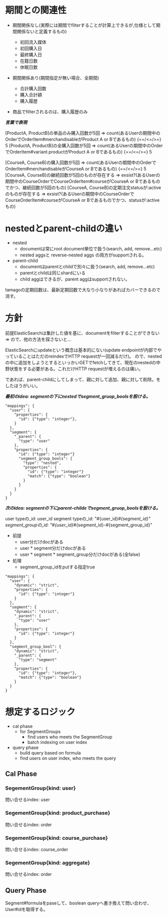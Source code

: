 # 期間との関連性

- 期間関係なし(実際には期間でfilterすることが計算上できるが,仕様として期間関係ないと定義するもの)
  - 初回流入媒体
  - 初回購入日
  - 最終購入日
  - 在籍日数
  - 休眠日数
- 期間関係あり(期間指定が無い場合、全期間)
  - 合計購入回数
  - 購入合計額
  - 購入履歴

- 商品でfilterされるのは、購入履歴のみ


***言葉で表現***

[ProductA, ProductB]の単品のみ購入回数が5回
  => count(あるUserの期間中のOrderでOrderItem#merchandisableがProduct A or Bであるもの) {==/<=/>=} 5
[ProductA, ProductB]の全購入回数が5回
  => count(あるUserの期間中のOrderでOrderItem#variant.productがProduct A or Bであるもの) {==/<=/>=} 5

[CourseA, CourseB]の購入回数が5回
  => count(あるUserの期間中のOrderでOrderItem#merchandisableがCourseA  or Bであるもの) {==/<=/>=} 5
[CourseA, CourseB]の継続回数が5回のものが存在する
  => exsist?(あるUserの期間中のCourseOrderでCourseOrderItem#courseがCourseA  or Bであるものでかつ、継続回数が5回のもの)
[CourseA, CourseB]の定期注文statusが:activeのものが存在する
  => exsist?(あるUserの期間中のCourseOrderでCourseOrderItem#courseがCourseA  or Bであるものでかつ、statusが:activeもの)

# nestedとparent-childの違い

- nested
  - documentは常にroot document単位で扱う(search, add, remove...etc)
  - nested aggsと reverse-nested aggs の両方がsupportされる。
- parent-child
  - documentはparentとchildで別々に扱う(search, add, remove...etc)
  - parentとchildは同じshardにいる
  - child aggはできるが、parent aggはsupportされない。


tamagoの定期回数は、最新定期回数で大なり小なりがあればカバーできるので消す。

# 方針

前提ElasticSearchは集計した値を基に、documentをfilterすることができない
=> ので、他の方法を探さないと...


ElasticSearchにupdateという概念は基本的にない(update endpointが内部でやっていることはただのreindexでHTTP requestが一回減るだけ)。
ので、nestedの中に追加をしようとするといっかいGETでfetchしてきて、現在のnestedの中野状態をする必要がある。これだけHTTP requestが増えるのは痛い。

であれば、parent-childにしてしまって、親に対して追加、親に対して削除。をしたほうがいい。

***最初のidea: segmentの下にnestedでsegment_gruop_boolsを設ける。***
```
"mappings": {
  "user": {
    "properties": {
      "id": {"type": "integer"},
    }
  },
  "segment": {
    "_parent": {
      "type": "user"
    },
    "properties": {
      "id": {"type": "integer"}
      "segment_group_bools": {
        "type": "nested",
        "properties": {
          "id": {"type": "integer"}
          "match": {"type": "boolean"}
        }
      }
    }
  }
}
```

***次のidea: segmentの下にparent-childeでsegment_gruop_boolsを設ける。***

user typeの_id: user_id
segment typeの_id: "#{user_id}_#{segment_id}"
segment_groupの_id: "#{user_id}_#{segment_id}-#{segment_group_id}"

- 前提
  - user分だけdocがある
  - user * segment分だけdocがある
  - user * segment * segment_group分だけdocがある(全false)
- 処理
  - segment_group_idをputする指定true

```
"mappings": {
  "user": {
    "dynamic": "strict",
    "properties": {
      "id": {"type": "integer"}
    }
  },
  "segment": {
    "dynamic": "strict",
    "_parent": {
      "type": "user"
    },
    "properties": {
      "id": {"type": "integer"}
    }
  },
  "segment_group_bool": {
    "dynamic": "strict",
    "_parent": {
      "type": "segment"
    },
    "properties": {
      "id": {"type": "integer"},
      "match": {"type": "boolean"}
    }
  }
}
```


# 想定するロジック

- cal phase
  - for SegmentGroups
    - find users who meets the SegmentGroup
    - batch indexing on user index
- query phase
  - build query based on formula
  - find users on user index, who meets the query

## Cal Phase

### SegementGroup{kind: user}
問い合せるindex: user

### SegementGroup{kind: product_purchase}
問い合せるindex: order

### SegementGroup{kind: course_purchase}
問い合せるindex: course_order

### SegementGroup{kind: aggregate}
問い合せるindex: order

## Query Phase

Segment#formulaをpaseして、boolean queryへ書き換えて問い合わせ、User#idを取得する。
